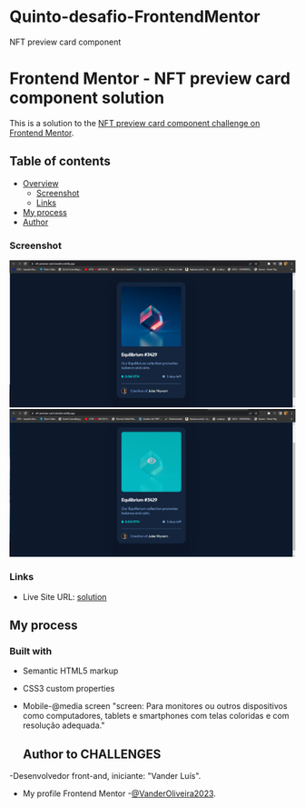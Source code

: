 # Quinto-desafio-FrontendMentor
NFT preview card component

# Frontend Mentor - NFT preview card component solution

This is a solution to the [NFT preview card component challenge on Frontend Mentor](https://www.frontendmentor.io/challenges/nft-preview-card-component-SbdUL_w0U).  


## Table of contents
- [Overview](#overview)
  - [Screenshot](#screenshot)
  - [Links](#links)
- [My process](#my-process)
- [Author](#author)

### Screenshot
![](./images/resultado-final.png)
![](./images/resultado-final2.png)

### Links

- Live Site URL: [solution](https://nft-preview-card-desafio.netlify.app//)

## My process

### Built with
- Semantic HTML5 markup
- CSS3 custom properties
- Mobile-@media screen "screen: Para monitores ou outros dispositivos como computadores, tablets e smartphones com telas coloridas e com resolução adequada."

  ## Author to CHALLENGES
-Desenvolvedor front-and, iniciante: "Vander Luís".
- My profile Frontend Mentor -[@VanderOliveira2023](https://www.frontendmentor.io/profile/VanderOliveira2023).


